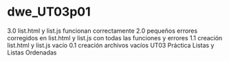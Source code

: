 # dwe_UT03p01
3.0 list.html y list.js funcionan correctamente
2.0 pequeños errores corregidos en list.html y list.js con todas las funciones y errores
1.1 creación list.html y list.js vacío
0.1 creación archivos vacíos
UT03 Práctica Listas y Listas Ordenadas
